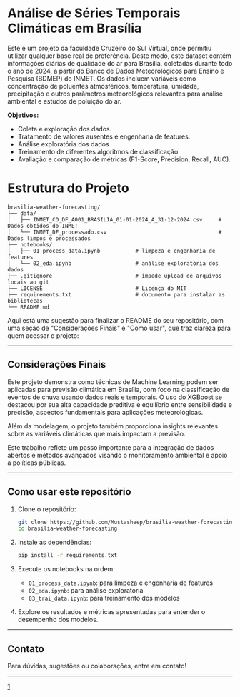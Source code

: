 # Análise de Séries Temporais Climáticas em Brasília

Este é um projeto da faculdade Cruzeiro do Sul Virtual, onde permitiu utilizar qualquer base real de preferência. Deste modo, este dataset contém informações diárias de qualidade do ar para Brasília, coletadas durante todo o ano de 2024, a partir do Banco de Dados Meteorológicos para Ensino e Pesquisa (BDMEP) do INMET. Os dados incluem variáveis como concentração de poluentes atmosféricos, temperatura, umidade, precipitação e outros parâmetros meteorológicos relevantes para análise ambiental e estudos de poluição do ar.

**Objetivos:**

- Coleta e exploração dos dados.
- Tratamento de valores ausentes e engenharia de features.
- Análise exploratória dos dados
- Treinamento de diferentes algoritmos de classificação.
- Avaliação e comparação de métricas (F1-Score, Precision, Recall, AUC).

# Estrutura do Projeto

```
brasilia-weather-forecasting/
├── data/
│   ├── INMET_CO_DF_A001_BRASILIA_01-01-2024_A_31-12-2024.csv     # Dados obtidos do INMET
│   └── INMET_DF_processado.csv                                   # Dados limpos e processados
├── notebooks/          
│   ├── 01_process_data.ipynb           # limpeza e engenharia de features
│   └── 02_eda.ipynb                    # análise exploratória dos dados
├── .gitignore                          # impede upload de arquivos locais ao git
├── LICENSE                             # Licença do MIT
├── requirements.txt                    # documento para instalar as bibliotecas
└── README.md
```


Aqui está uma sugestão para finalizar o README do seu repositório, com uma seção de "Considerações Finais" e "Como usar", que traz clareza para quem acessar o projeto:

***

## Considerações Finais

Este projeto demonstra como técnicas de Machine Learning podem ser aplicadas para previsão climática em Brasília, com foco na classificação de eventos de chuva usando dados reais e temporais. O uso do XGBoost se destacou por sua alta capacidade preditiva e equilíbrio entre sensibilidade e precisão, aspectos fundamentais para aplicações meteorológicas.

Além da modelagem, o projeto também proporciona insights relevantes sobre as variáveis climáticas que mais impactam a previsão.

Este trabalho reflete um passo importante para a integração de dados abertos e métodos avançados visando o monitoramento ambiental e apoio a políticas públicas.

***

## Como usar este repositório

1. Clone o repositório:
   ```bash
   git clone https://github.com/Mustasheep/brasilia-weather-forecasting.git
   cd brasilia-weather-forecasting
   ```

2. Instale as dependências:
   ```bash
   pip install -r requirements.txt
   ```

3. Execute os notebooks na ordem:
   - `01_process_data.ipynb`: para limpeza e engenharia de features
   - `02_eda.ipynb`: para análise exploratória 
   - `03_trai_data.ipynb`: para treinamento dos modelos

4. Explore os resultados e métricas apresentadas para entender o desempenho dos modelos.

***

## Contato

Para dúvidas, sugestões ou colaborações, entre em contato!

***

[1](https://github.com/Mustasheep/brasilia-weather-forecasting)
